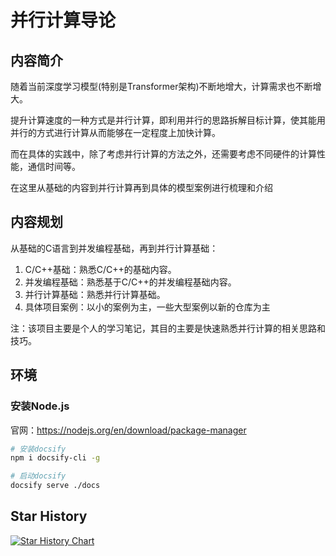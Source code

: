 # 并行计算导论

## 内容简介
随着当前深度学习模型(特别是Transformer架构)不断地增大，计算需求也不断增大。

提升计算速度的一种方式是并行计算，即利用并行的思路拆解目标计算，使其能用并行的方式进行计算从而能够在一定程度上加快计算。

而在具体的实践中，除了考虑并行计算的方法之外，还需要考虑不同硬件的计算性能，通信时间等。

在这里从基础的内容到并行计算再到具体的模型案例进行梳理和介绍

## 内容规划
从基础的C语言到并发编程基础，再到并行计算基础：

1. C/C++基础：熟悉C/C++的基础内容。
2. 并发编程基础：熟悉基于C/C++的并发编程基础内容。
3. 并行计算基础：熟悉并行计算基础。
4. 具体项目案例：以小的案例为主，一些大型案例以新的仓库为主

注：该项目主要是个人的学习笔记，其目的主要是快速熟悉并行计算的相关思路和技巧。

## 环境
### 安装Node.js
官网：https://nodejs.org/en/download/package-manager

```bash
# 安装docsify
npm i docsify-cli -g

# 启动docsify
docsify serve ./docs
```

## Star History

[![Star History Chart](https://api.star-history.com/svg?repos=Wings236/parallel_computing_tutorial&type=Date)](https://star-history.com/#Wings236/parallel_computing_tutorial&Date)
